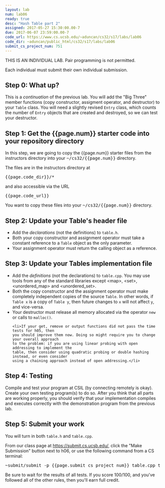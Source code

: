 ```yaml
---
layout: lab
num: lab06
ready: true
desc: "Hash Table part 2"
assigned: 2017-05-27 15:30:00.00-7
due: 2017-06-07 23:59:00.00-7
code_url: https://www.cs.ucsb.edu/~aduncan/cs32/s17/labs/lab06
code_dir: ~aduncan/public_html/cs32/s17/labs/lab06
submit_cs_project_num: 751
---
```


<div style='display:none'>
https://ucsb-cs32-s17.github.io/lab/lab06/
</div>
THIS IS AN INDIVIDUAL LAB. Pair programming is not permitted.

Each individual must submit their own individual submission.

## Step 0: What up?

This is a <em>continuation</em> of the previous lab. You will add the "Big Three" member functions (copy constructor, assigment operator, and destructor) to your <code>Table</code> class. You will need a slightly revised <code>Entry</code> class, which counts the number of <code>Entry</code> objects that are created and destroyed, so we can test your destructor.

## Step 1: Get the {{page.num}} starter code into your repository directory 

In this step, we are going to copy the {{page.num}} starter files from the instructors directory into your <tt>~/cs32/{{page.num}}</tt> directory.

The files are in the instructors directory at 

<tt>{{page.code_dir}}/*</tt> 

and also accessible via the URL

<tt>{{page.code_url}}</tt> 

You want to copy these files into your <tt>~/cs32/{{page.num}}</tt> directory.

## Step 2: Update your Table's header file

<ul>
<li>Add the <em>declarations</em> (not the definitions) to <code>table.h</code>.</li>

<li>Both your copy constructor and 
  assignment  operator must take a constant reference to a <code>Table</code> object as the only parameter.</li>
  
  <li>Your assignment operator must return the calling object as a reference.</li>
</ul>

## Step 3: Update your Tables implementation file

<ul>

  <li>Add the <em>definitions</em> (not the declarations) to  <code>table.cpp</code>. You may use
  tools from any of the standard libraries except &lt;map&gt;, &lt;set&gt;, &lt;unordered_map&gt;
  and &lt;unordered_set&gt;.</li>
    
   <li>Both the copy constructor and the assignment operator must make completely
   independent copies of the source <code>Table</code>. In other words, if <code>Table x</code> is 
   a copy of <code>Table y</code>,
   then future changes to <code>x</code> will not affect <code>y</code>, and vice-versa.</li>
    
   <li>Your destructor must release all memory allocated via the operator <code>new</code> or calls 
  to <code>malloc()</code>.</li>

    <li>If your get, remove or output functions did not pass the time tests for h05, then
    you should improve them now. Doing so might require you to change your overall approach
    to the problem: if you are using linear probing with open addressing to implement the
    table, then consider using quadratic probing or double hashing instead, or even consider
    using a chaining approach instead of open addressing.</li>
 </ul>

## Step 4: Testing

  Compile and test your program at CSIL (by connecting remotely is okay).
  Create your own testing program(s) to do so. After you think that all parts are working properly,
  you should verify that your implementation compiles and executes correctly with the
  demonstration program from the previous lab.
  
  
## Step 5: Submit your work

   You will turn in both <code>table.h</code> and <code>table.cpp</code>.

From our class page at <a href="https://submit.cs.ucsb.edu/">https://submit.cs.ucsb.edu/</a>,
click the "Make Submission" button next to h06, or use the following command from a CS terminal:
  <pre>~submit/submit -p {{page.submit_cs_project_num}} table.cpp table.h</pre>
  
Be sure to wait for the results of all tests. If you score 100/100, and you've
followed all of the other rules, then you'll earn full credit.
 
